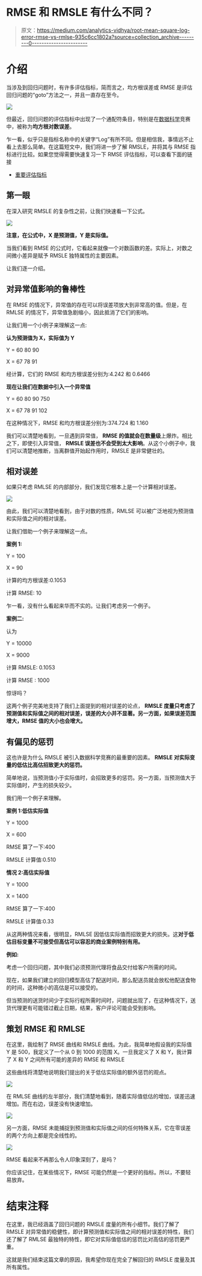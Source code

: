 # RMSE 和 RMSLE 有什么不同？

> 原文：<https://medium.com/analytics-vidhya/root-mean-square-log-error-rmse-vs-rmlse-935c6cc1802a?source=collection_archive---------0----------------------->

# 介绍

当涉及到回归问题时，有许多评估指标，简而言之，均方根误差或 RMSE 是评估回归问题的“goto”方法之一，并且一直存在至今。

![](img/5ccb774712f9f1a38d90f11006cb5aa9.png)

但最近，回归问题的评估指标中出现了一个通配符条目，特别是在[数据科学](https://courses.analyticsvidhya.com/courses/introduction-to-data-science-2?utm_source=medium&utm_medium=DifferenceBetweenRMSEandRMSLE)竞赛中，被称为**均方根对数误差**。

乍一看，似乎只是指标名称中的关键字“Log”有所不同。但是相信我，事情远不止看上去那么简单。在这篇短文中，我们将进一步了解 RMSLE，并将其与 RMSE 指标进行比较。如果您觉得需要快速复习一下 RMSE 评估指标，可以查看下面的链接

*   [重要评估指标](https://www.analyticsvidhya.com/blog/2016/02/7-important-model-evaluation-error-metrics/)

## 第一眼

在深入研究 RMSLE 的复杂性之前，让我们快速看一下公式。

![](img/3f24e4c1010de468f46bc1ad96e0110f.png)

**注意，在公式中，X 是预测值，Y 是实际值。**

当我们看到 RMSE 的公式时，它看起来就像一个对数函数的差。实际上，对数之间微小差异是赋予 RMSLE 独特属性的主要因素。

让我们逐一介绍。

## 对异常值影响的鲁棒性

在 RMSE 的情况下，异常值的存在可以将误差项放大到非常高的值。但是，在 RMLSE 的情况下，异常值急剧缩小，因此抵消了它们的影响。

让我们用一个小例子来理解这一点:

**认为预测值为 X，实际值为 Y**

Y = 60 80 90

X = 67 78 91

经计算，它们的 RMSE 和均方根误差分别为:4.242 和 0.6466

**现在让我们在数据中引入一个异常值**

Y = 60 80 90 750

X = 67 78 91 102

在这种情况下，RMSE 和均方根误差分别为:374.724 和 1.160

我们可以清楚地看到，一旦遇到异常值， **RMSE 的值就会在数量级**上爆炸。相比之下，即使引入异常值， **RMSLE 误差也不会受到太大影响**。从这个小例子中，我们可以清楚地推断，当离群值开始起作用时，RMSLE 是非常健壮的。

## 相对误差

如果只考虑 RMLSE 的内部部分，我们发现它根本上是一个计算相对误差。

![](img/1c973d74715a4eaa7286dab99a7fe343.png)

由此，我们可以清楚地看到，由于对数的性质，RMLSE 可以被广泛地视为预测值和实际值之间的相对误差。

让我们借助一个例子来理解这一点。

**案例 1:**

Y = 100

X = 90

计算的均方根误差:0.1053

计算 RMSE: 10

乍一看，没有什么看起来华而不实的。让我们考虑另一个例子。

**案例二:**

认为

Y = 10000

X = 9000

计算 RMSLE: 0.1053

计算 RMSE : 1000

惊讶吗？

这两个例子完美地支持了我们上面提到的相对误差的论点， **RMSLE 度量只考虑了预测值和实际值之间的相对误差，误差的大小并不显著。另一方面，如果误差范围增大，RMSE 值的大小也会增大。**

## 有偏见的惩罚

这也许是为什么 RMSLE 被引入数据科学竞赛的最重要的因素。 **RMSLE 对实际变量的低估比高估招致更大的惩罚。**

简单地说，当预测值小于实际值时，会招致更多的惩罚。另一方面，当预测值大于实际值时，产生的损失较少。

我们用一个例子来理解。

**案例 1:低估实际值**

Y = 1000

X = 600

RMSE 算了一下:400

RMSLE 计算值:0.510

**情况 2:高估实际值**

Y = 1000

X = 1400

RMSE 算了一下:400

RMSLE 计算值:0.33

从这两种情况来看，很明显，RMLSE 因低估实际值而招致更大的损失。这**对于低估目标变量不可接受但高估可以容忍的商业案例特别有用。**

**例如:**

考虑一个回归问题，其中我们必须预测代理将食品交付给客户所需的时间。

现在，如果我们建立的回归模型高估了配送时间，那么配送员就会放松他配送食物的时间，这种微小的高估是可以接受的。

但当预测的送货时间少于实际行程所需时间时，问题就出现了，在这种情况下，送货代理更有可能错过截止日期，结果，客户评论可能会受到影响。

## 策划 RMSE 和 RMLSE

在这里，我绘制了 RMSE 曲线和 RMSLE 曲线。为此，我简单地假设我的实际值 Y 是 500，我定义了一个从 0 到 1000 的范围 X。一旦我定义了 X 和 Y，我计算了 X 和 Y 之间所有可能的差异的 RMSE 和 RMSLE

这些曲线将清楚地说明我们提出的关于低估实际值的额外惩罚的观点。

![](img/adf27547dfb44da05d33028e5079e231.png)

在 RMLSE 曲线的左半部分，我们清楚地看到，随着实际值低估的增加，误差迅速增加。而在右边，误差没有快速增加。

![](img/1d10672e2f84f7ee93ca88ce3c64341d.png)

另一方面，RMSE 未能捕捉到预测值和实际值之间的任何特殊关系，它在零误差的两个方向上都是完全线性的。

![](img/4ee4a9db22029de646521a927c815243.png)

RMSE 看起来不再那么令人印象深刻了，是吗？

你应该记住，在某些情况下，RMSE 可能仍然是一个更好的指标。所以，不要轻易放弃。

# 结束注释

在这里，我已经涵盖了回归问题的 RMSLE 度量的所有小细节。我们了解了 RMSLE 对异常值的稳健性，即计算预测值和实际值之间的相对误差的特性，我们还了解了 RMLSE 最独特的特性，即它对实际值低估的惩罚比对高估的惩罚更严重。

这就是我们结束这篇文章的原因，我希望你现在完全了解回归的 RMSLE 度量及其所有属性。